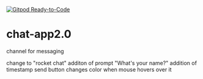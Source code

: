 [![Gitpod Ready-to-Code](https://img.shields.io/badge/Gitpod-Ready--to--Code-blue?logo=gitpod)](https://gitpod.io/#https://github.com/varune123/chat-app2.0) 

# chat-app2.0
channel for messaging

change to "rocket chat"
additon of prompt "What's your name?"
addition of timestamp
send button changes color when mouse hovers over it